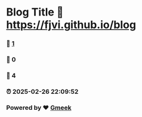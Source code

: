 # Blog Title :link: https://fjvi.github.io/blog 
### :page_facing_up: [1](https://fjvi.github.io/blog/tag.html) 
### :speech_balloon: 0 
### :hibiscus: 4 
### :alarm_clock: 2025-02-26 22:09:52 
### Powered by :heart: [Gmeek](https://github.com/Meekdai/Gmeek)
